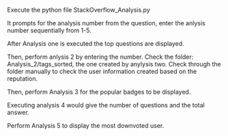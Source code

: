 Execute the python file StackOverflow_Analysis.py

It prompts for the analysis number from the question, enter the anlysis number sequentially from 1-5.

After Analysis one is executed the top questions are displayed.

Then, perform anlysis 2 by entering the number. Check the folder: Analysis_2/tags_sorted, the one created by anylysis two. Check through the folder manually to check the user information created based on the reputation.

Then, perform Analysis 3 for the popular badges to be displayed.

Executing analysis 4 would give the number of questions and the total  answer.

Perform Analysis 5 to display the most downvoted user.
